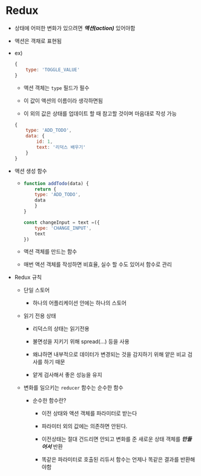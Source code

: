 # Redux

- 상태에 어떠한 변화가 있으려면 ***액션(action)***  있어야함

- 액션은 객채로 표현됨

- ex) 
  
  ```javascript
  {
      type: 'TOGGLE_VALUE'
  }
  ```
  
  - 액션 객체는 `type` 필드가 필수
  
  - 이 값이 액션의 이름이라 생각하면됨
  
  - 이 외의 값은 상태를 업데이트 할 때 참고할 것이며 마음대로 작성 가능
  
  ```javascript
  {
      type: 'ADD_TODO',
      data: {
          id: 1,
          text: '리덕스 배우기'
      }
  }
  ```

- 액션 생성 함수
  
  - ```javascript
    function addTodo(data) {
        return {
        type: 'ADD_TODO',
        data
        }
    }
    
    const changeInput = text =({
        type: 'CHANGE_INPUT',
        text
    })
    ```
  
  - 액션 객체를 만드는 함수
  
  - 매번 액션 객체를 작성하면 비효율, 실수 할 수도 있어서 함수로 관리



- Redux 규칙
  
  - 단일 스토어
    
    - 하나의 어플리케이션 안에는 하나의 스토어
  
  - 읽기 전용 상태
    
    - 리덕스의 상태는 읽기전용
    
    - 불면성을 지키기 위해 spread(...) 등을 사용
    
    - 왜냐하면 내부적으로 데이터가 변경되는 것을 감지하기 위해 얕은 비교 검사를 하기 때문
    
    - 얕게 검사해서 좋은 성능을 유지
  
  - 변화를 일으키는 `reducer` 함수는 순수한 함수
    
    - 순수한 함수란?
      
      - 이전 상태와 액션 객체를 파라미터로 받는다
      
      - 파라미터 외의 값에는 의존하면 안된다.
      
      - 이전상태는 절대 건드리면 안되고 변화를 준 새로운 상태 객체를 ***만들어서*** 반환
      
      - 똑같은 파라미터로 호출된 리듀서 함수는 언제나 똑같은 결과를 반환해야함
